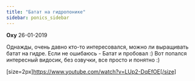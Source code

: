 ```yaml
---
title: "Батат на гидропонике"
sidebar: ponics_sidebar
---
```


**Oxy** 26-01-2019

Однажды, очень давно кто-то интересовался, можно ли выращивать батат на гидре. Если не ошибаюсь - Батат и пробовал :) Вот попался интересный видосик, без озвучки, все просто и понятно :) 

[size=2px]https://www.youtube.com/watch?v=LUp2-DqEfOE[/size]



